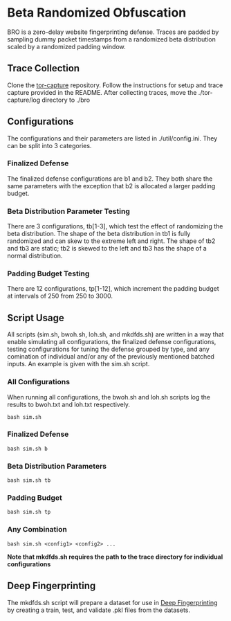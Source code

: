# Beta Randomized Obfuscation
BRO is a zero-delay website fingerprinting defense. Traces are padded by sampling dummy packet timestamps from a randomized beta distribution scaled by a randomized padding window.
## Trace Collection
Clone the [tor-capture](https://github.com/colmanmcguan/tor-capture) repository. Follow the instructions for setup and trace capture provided in the README. After collecting traces, move the ./tor-capture/log directory to ./bro
## Configurations
The configurations and their parameters are listed in ./util/config.ini. They can be split into 3 categories.
### Finalized Defense
The finalized defense configurations are b1 and b2. They both share the same parameters with the exception that b2 is allocated a larger padding budget.
### Beta Distribution Parameter Testing
There are 3 configurations, tb[1-3], which test the effect of randomizing the beta distribution. The shape of the beta distribution in tb1 is fully randomized and can skew to the extreme left and right. The shape of tb2 and tb3 are static; tb2 is skewed to the left and tb3 has the shape of a normal distribution.
### Padding Budget Testing
There are 12 configurations, tp[1-12], which increment the padding budget at intervals of 250 from 250 to 3000.
## Script Usage
All scripts (sim.sh, bwoh.sh, loh.sh, and mkdfds.sh) are written in a way that enable simulating all configurations, the finalized defense configurations, testing configurations for tuning the defense grouped by type, and any comination of individual and/or any of the previously mentioned batched inputs. An example is given with the sim.sh script.
### All Configurations
When running all configurations, the bwoh.sh and loh.sh scripts log the results to bwoh.txt and loh.txt respectively.
```
bash sim.sh
```
### Finalized Defense
```
bash sim.sh b
```
### Beta Distribution Parameters
```
bash sim.sh tb
```
### Padding Budget
```
bash sim.sh tp
```
### Any Combination
```
bash sim.sh <config1> <config2> ...
```
**Note that mkdfds.sh requires the path to the trace directory for individual configurations**
## Deep Fingerprinting
The mkdfds.sh script will prepare a dataset for use in [Deep Fingerprinting](https://github.com/deep-fingerprinting/df) by creating a train, test, and validate .pkl files from the datasets.
